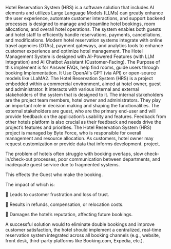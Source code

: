 Hotel Reservation System (HRS) is a software solution that includes AI elements and utilizes Large Language Models (LLMs) can greatly enhance the user experience,
automate customer interactions, and support backend processes is designed to manage and streamline hotel bookings, room allocations, and overall hotel operations. 
The system enables both guests and hotel staff to efficiently handle reservations, payments, cancellations, and modifications. 
Modern hotel reservation systems integrate with online travel agencies (OTAs), payment gateways, and analytics tools to enhance customer experience and optimize hotel management.
The Hotel Management System is designed with AI-Powered Features (with LLM Integration) and AI Chatbot Assistant (Customer-Facing). 
The Purpose of this implement is for Answer FAQs, help find rooms, guide users through booking Implementation. It Use OpenAI's GPT (via API) or open-source models like LLaMA2.
The Hotel Reservation System (HRS) is a project embedded within a commercial environment, aimed at hotel owner, guest and administrator.
It interacts with various internal and external stakeholders of the system that is designed to it. The internal stakeholders are the project team members, hotel owner and administrators. 
They play an important role in decision making and shaping the functionalities.
The external stakeholders are guest, who are the primary end-user and will provide feedback on the application’s usability and features. 
Feedback from other hotels platform is also crucial as their feedback and needs drive the project’s features and priorities. 
The Hotel Reservation System (HRS) project is managed by Byte Force, who is responsible for overall management and resource allocation. 
As customers, hotel owner may request customization or provide data that informs development. project.  

The problem of hotels often struggle with booking overlaps, slow check-in/check-out processes, poor communication between departments, and inadequate guest service due to fragmented systems.

 This effects the Guest who make the booking.

The impact of which is:

	Leads to customer frustration and loss of trust.

	Results in refunds, compensation, or relocation costs.

	Damages the hotel’s reputation, affecting future bookings.

A successful solution would to eliminate double bookings and improve customer satisfaction, the hotel should implement a centralized, real-time reservation system integrated across all booking channels (e.g., website, front desk, third-party platforms like Booking.com, Expedia, etc.).
 
